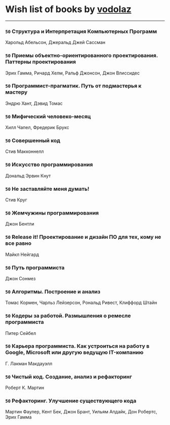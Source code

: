 # Wish list of books by [vodolaz](https://plus.google.com/100814312071069684938)
---

### `50` Структура и Интерпретация Компьютерных Программ
Харольд Абельсон, Джеральд Джей Сассман

### `50` Приемы объектно-ориентированного проектирования. Паттерны проектирования
Эрих Гамма, Ричард Хелм, Ральф Джонсон, Джон Влиссидес

### `50` Программист-прагматик. Путь от подмастерья к мастеру
Эндрю Хант, Дэвид Томас

### `50` Мифический человеко-месяц
Хилл Чапел, Фредерик Брукс

### `50` Совершенный код
Стив Макконнелл

### `50` Искусство программирования
Дональд Эрвин Кнут

### `50` Не заставляйте меня думать!
Стив Круг

### `50` Жемчужины программирования
Джон Бентли

### `50` Release it! Проектирование и дизайн ПО для тех, кому не все равно
Майкл Нейгард

### `50` Путь программиста
Джон Сонмез

### `50` Алгоритмы. Построение и анализ
Томас Кормен, Чарльз Лейзерсон, Рональд Ривест, Клиффорд Штайн

### `50` Кодеры за работой. Размышления о ремесле программиста
Питер Сейбел

### `50` Карьера программиста. Как устроиться на работу в Google, Microsoft или другую ведущую IT-компанию
Г. Лакман Макдауэлл

### `50` Чистый код. Создание, анализ и рефакторинг
Роберт К. Мартин

### `50` Рефакторинг. Улучшение существующего кода
Мартин Фаулер, Кент Бек, Джон Брант, Уильям Апдайк, Дон Робертс, Эрих Гамма

